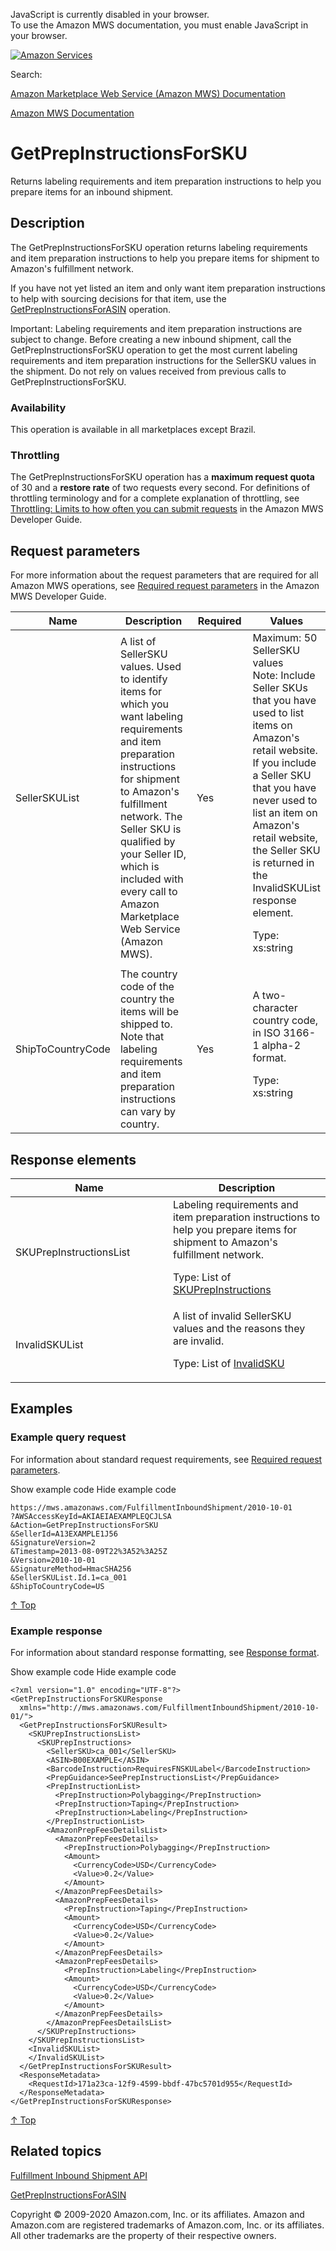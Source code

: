 <div id="MWSDX_noscript">

JavaScript is currently disabled in your browser.  
To use the Amazon MWS documentation, you must enable JavaScript in your
browser.

</div>

<div id="MWSDX_divtop">

[![Amazon
Services](https://images-na.ssl-images-amazon.com/images/G/08/mwsportal/fr_FR/amazonservices.gif "Amazon Services")](http://services.amazon.fr)

<div id="MWSDX_search">

<span id="MWSDX_searchlbl">Search:</span>

</div>

  
<span id="MWSDX_titlebar">[Amazon Marketplace Web Service (Amazon MWS)
Documentation](https://developer.amazonservices.fr/gp/mws/docs.html)</span>

</div>

<div id="MWSDX_divbottom">

<div id="MWSDX_divleft">

<div id="MWSDX_toc">

</div>

</div>

<div id="MWSDX_divright">

<div id="MWSDX_content">

<span id="MWSDX_breadcrumbs">[Amazon MWS
Documentation](https://developer.amazonservices.fr/gp/mws/docs.html)</span>

<div id="FBAInbound_GetPrepInstructionsForSKU" class="nested0">

# GetPrepInstructionsForSKU

<span class="ph">Returns labeling requirements and item preparation
instructions to help you prepare items for an inbound shipment.</span>

<div id="Description" class="topic concept nested1">

## Description

<div class="body conbody">

<div class="section">

The <span class="keyword apiname">GetPrepInstructionsForSKU</span>
operation returns labeling requirements and item preparation
instructions to help you prepare items for shipment to <span
class="ph">Amazon's fulfillment network</span>.

If you have not yet listed an item and only want item preparation
instructions to help with sourcing decisions for that item, use the
<a href="FBAInbound_GetPrepInstructionsForASIN.md" class="xref" title="Returns item preparation instructions to help with item sourcing decisions."><span class="keyword apiname">GetPrepInstructionsForASIN</span></a>
operation.

<div class="note important">

<span class="importanttitle">Important:</span> Labeling requirements and
item preparation instructions are subject to change. Before creating a
new inbound shipment, call the <span
class="keyword apiname">GetPrepInstructionsForSKU</span> operation to
get the most current labeling requirements and item preparation
instructions for the <span class="keyword parmname">SellerSKU</span>
values in the shipment. Do not rely on values received from previous
calls to <span class="keyword apiname">GetPrepInstructionsForSKU</span>.

</div>

</div>

<div class="section">

### Availability

This operation is available in all marketplaces except Brazil.

</div>

<div class="section">

### Throttling

The <span class="keyword apiname">GetPrepInstructionsForSKU</span>
operation has a **maximum request quota** of 30 and a **restore rate**
of two requests every second. <span class="ph">For definitions of
throttling terminology and for a complete explanation of throttling, see
<a href="../dev_guide/DG_Throttling.md" class="xref">Throttling: Limits to how often you can submit requests</a>
in the <span class="ph">Amazon MWS Developer Guide</span>.</span>

</div>

</div>

</div>

<div id="RequestParameters" class="topic reference nested1">

## Request parameters

<div class="body refbody">

<div class="section">

<span class="ph">For more information about the request parameters that
are required for all <span class="ph">Amazon MWS</span> operations, see
<a href="../dev_guide/DG_RequiredRequestParameters.md" class="xref">Required request parameters</a>
in the <span class="ph">Amazon MWS Developer Guide</span>.</span>

</div>

<div class="tablenoborder">

<table id="RequestParameters__RequestParametersTable" class="table" data-cellpadding="4" data-cellspacing="0" data-summary="" data-frame="border" data-border="1" data-rules="all">
<colgroup>
<col style="width: 25%" />
<col style="width: 25%" />
<col style="width: 25%" />
<col style="width: 25%" />
</colgroup>
<thead class="thead" data-align="left">
<tr class="header row">
<th id="d69493e164" class="entry" data-valign="top" width="22.496749024707412%">Name</th>
<th id="d69493e167" class="entry" data-valign="top" width="36.67100130039012%">Description</th>
<th id="d69493e170" class="entry" data-valign="top" width="13.003901170351106%">Required</th>
<th id="d69493e173" class="entry" data-valign="top" width="27.82834850455137%">Values</th>
</tr>
</thead>
<tbody class="tbody">
<tr class="odd row">
<td class="entry" data-valign="top" width="22.496749024707412%" headers="d69493e164 "><span class="keyword parmname">SellerSKUList</span></td>
<td class="entry" data-valign="top" width="36.67100130039012%" headers="d69493e167 ">A list of <span class="keyword parmname">SellerSKU</span> values. Used to identify items for which you want labeling requirements and item preparation instructions for shipment to <span class="ph">Amazon's fulfillment network</span>. The Seller SKU is qualified by your Seller ID, which is included with every call to <span class="ph">Amazon Marketplace Web Service (Amazon MWS)</span>.</td>
<td class="entry" data-valign="top" width="13.003901170351106%" headers="d69493e170 ">Yes</td>
<td class="entry" data-valign="top" width="27.82834850455137%" headers="d69493e173 ">Maximum: 50 <span class="keyword parmname">SellerSKU</span> values
<div class="note note">
<span class="notetitle">Note:</span> Include Seller SKUs that you have used to list items on Amazon's retail website. If you include a Seller SKU that you have never used to list an item on Amazon's retail website, the Seller SKU is returned in the <span class="keyword parmname">InvalidSKUList</span> response element.
</div>
<p><span class="ph">Type: xs:string</span></p></td>
</tr>
<tr class="even row">
<td class="entry" data-valign="top" width="22.496749024707412%" headers="d69493e164 "><span class="keyword parmname">ShipToCountryCode</span></td>
<td class="entry" data-valign="top" width="36.67100130039012%" headers="d69493e167 ">The country code of the country the items will be shipped to. Note that labeling requirements and item preparation instructions can vary by country.</td>
<td class="entry" data-valign="top" width="13.003901170351106%" headers="d69493e170 ">Yes</td>
<td class="entry" data-valign="top" width="27.82834850455137%" headers="d69493e173 "><span class="ph">A two-character country code, in ISO 3166-1 alpha-2 format.</span>
<p><span class="ph">Type: xs:string</span></p></td>
</tr>
</tbody>
</table>

</div>

</div>

</div>

<div id="ResponseElements" class="topic reference nested1">

## Response elements

<div class="body refbody">

<div class="tablenoborder">

<table id="ResponseElements__ResponseElementsTable" class="table" data-cellpadding="4" data-cellspacing="0" data-summary="" data-frame="border" data-border="1" data-rules="all">
<colgroup>
<col style="width: 50%" />
<col style="width: 50%" />
</colgroup>
<thead class="thead" data-align="left">
<tr class="header row">
<th id="d69493e263" class="entry" data-valign="top" width="26.45502645502646%">Name</th>
<th id="d69493e266" class="entry" data-valign="top" width="73.54497354497354%">Description</th>
</tr>
</thead>
<tbody class="tbody">
<tr class="odd row">
<td class="entry" data-valign="top" width="26.45502645502646%" headers="d69493e263 "><span class="keyword parmname">SKUPrepInstructionsList</span></td>
<td class="entry" data-valign="top" width="73.54497354497354%" headers="d69493e266 "><span class="ph">Labeling requirements and item preparation instructions to help you prepare items for shipment to <span class="ph">Amazon's fulfillment network</span>.</span>
<p>Type: List of <a href="FBAInbound_Datatypes.md#SKUPrepInstructions" class="xref" title="Labeling requirements and item preparation instructions to help you prepare items for shipment to Amazon&#39;s fulfillment network.">SKUPrepInstructions</a></p></td>
</tr>
<tr class="even row">
<td class="entry" data-valign="top" width="26.45502645502646%" headers="d69493e263 "><span class="keyword parmname">InvalidSKUList</span></td>
<td class="entry" data-valign="top" width="73.54497354497354%" headers="d69493e266 ">A list of invalid <span class="keyword parmname">SellerSKU</span> values and the reasons they are invalid.
<p>Type: List of <a href="FBAInbound_Datatypes.md#InvalidSKU" class="xref" title="An invalid Seller SKU and the reason it is invalid.">InvalidSKU</a></p></td>
</tr>
</tbody>
</table>

</div>

</div>

</div>

<div id="Examples" class="topic reference nested1">

## Examples

<div class="body refbody">

<div class="section">

### Example query request

<span class="ph">For information about standard request requirements,
see
<a href="../dev_guide/DG_RequiredRequestParameters.md" class="xref">Required request parameters</a>.</span>

<span class="ph expander"> <span class="keyword parmname xshow">Show
example code</span> <span class="keyword parmname xhide">Hide example
code</span> </span>

<div class="sectiondiv content">

``` pre
https://mws.amazonaws.com/FulfillmentInboundShipment/2010-10-01
?AWSAccessKeyId=AKIAEIAEXAMPLEQCJLSA
&Action=GetPrepInstructionsForSKU
&SellerId=A13EXAMPLE1J56
&SignatureVersion=2
&Timestamp=2013-08-09T22%3A52%3A25Z
&Version=2010-10-01
&SignatureMethod=HmacSHA256
&SellerSKUList.Id.1=ca_001
&ShipToCountryCode=US
```

<a href="#Examples" class="xref">↑ Top</a>

</div>

</div>

<div class="section">

### Example response

<span class="ph">For information about standard response formatting, see
<a href="../dev_guide/DG_ResponseFormat.md" class="xref">Response format</a>.</span>

<span class="ph expander"> <span class="keyword parmname xshow">Show
example code</span> <span class="keyword parmname xhide">Hide example
code</span> </span>

<div class="sectiondiv content">

``` pre
<?xml version="1.0" encoding="UTF-8"?>
<GetPrepInstructionsForSKUResponse 
  xmlns="http://mws.amazonaws.com/FulfillmentInboundShipment/2010-10-01/">
  <GetPrepInstructionsForSKUResult>
    <SKUPrepInstructionsList>
      <SKUPrepInstructions>
        <SellerSKU>ca_001</SellerSKU>
        <ASIN>B00EXAMPLE</ASIN>
        <BarcodeInstruction>RequiresFNSKULabel</BarcodeInstruction>
        <PrepGuidance>SeePrepInstructionsList</PrepGuidance>
        <PrepInstructionList>
          <PrepInstruction>Polybagging</PrepInstruction>
          <PrepInstruction>Taping</PrepInstruction>
          <PrepInstruction>Labeling</PrepInstruction>
        </PrepInstructionList>
        <AmazonPrepFeesDetailsList>
          <AmazonPrepFeesDetails>
            <PrepInstruction>Polybagging</PrepInstruction>
            <Amount>
              <CurrencyCode>USD</CurrencyCode>
              <Value>0.2</Value>
            </Amount>
          </AmazonPrepFeesDetails>
          <AmazonPrepFeesDetails>
            <PrepInstruction>Taping</PrepInstruction>
            <Amount>
              <CurrencyCode>USD</CurrencyCode>
              <Value>0.2</Value>
            </Amount>
          </AmazonPrepFeesDetails>
          <AmazonPrepFeesDetails>
            <PrepInstruction>Labeling</PrepInstruction>
            <Amount>
              <CurrencyCode>USD</CurrencyCode>
              <Value>0.2</Value>
            </Amount>
          </AmazonPrepFeesDetails>          
        </AmazonPrepFeesDetailsList>        
      </SKUPrepInstructions>
    </SKUPrepInstructionsList>
    <InvalidSKUList>
    </InvalidSKUList>
  </GetPrepInstructionsForSKUResult>
  <ResponseMetadata>
    <RequestId>171a23ca-12f9-4599-bbdf-47bc5701d955</RequestId>
  </ResponseMetadata>
</GetPrepInstructionsForSKUResponse>
```

<a href="#Examples" class="xref">↑ Top</a>

</div>

</div>

</div>

</div>

<div id="RelatedTopics" class="topic nested1">

## Related topics

<div class="body">

<a href="../fba_inbound/FBAInbound_Overview.md" class="xref">Fulfillment Inbound Shipment API</a>

<a href="FBAInbound_GetPrepInstructionsForASIN.md" class="xref" title="Returns item preparation instructions to help with item sourcing decisions.">GetPrepInstructionsForASIN</a>

</div>

</div>

</div>

<div id="MWSDX_footer">

Copyright © 2009-2020 Amazon.com, Inc. or its affiliates. Amazon and
Amazon.com are registered trademarks of Amazon.com, Inc. or its
affiliates. All other trademarks are the property of their respective
owners.

</div>

</div>

</div>

<div style="clear: both;">

</div>

</div>
